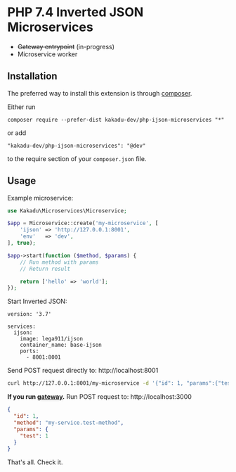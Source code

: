 # PHP 7.4 Inverted JSON Microservices

 - ~~Gateway entrypoint~~ (in-progress)
 - Microservice worker

Installation
------------

The preferred way to install this extension is through [composer](http://getcomposer.org/download/).

Either run

```
composer require --prefer-dist kakadu-dev/php-ijson-microservices "*"
```

or add

```
"kakadu-dev/php-ijson-microservices": "@dev"
```

to the require section of your `composer.json` file.

Usage
-----

Example microservice:
```php
use Kakadu\Microservices\Microservice;

$app = Microservice::create('my-microservice', [
    'ijson' => 'http://127.0.0.1:8001',
    'env'   => 'dev',
], true);

$app->start(function ($method, $params) {
    // Run method with params
    // Return result

    return ['hello' => 'world'];
});
```

Start Inverted JSON:
```
version: '3.7'

services:
  ijson:
    image: lega911/ijson
    container_name: base-ijson
    ports:
      - 8001:8001
```

Send POST request directly to: http://localhost:8001
```bash
curl http://127.0.0.1:8001/my-microservice -d '{"id": 1, "params":{"test":1}}'
```

**If you run [gateway](https://github.com/kakadu-dev/nodejs-ijson-microservices).** Run POST request to: http://localhost:3000
```json
{
  "id": 1,
  "method": "my-service.test-method",
  "params": {
    "test": 1
  }
}
```

That's all. Check it.

